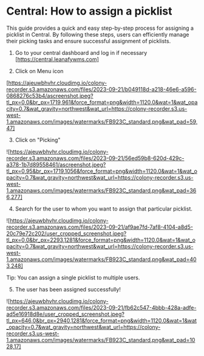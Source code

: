 # Central: How to assign a picklist

This guide provides a quick and easy step-by-step process for assigning a picklist in Central. By following these steps, users can efficiently manage their picking tasks and ensure successful assignment of picklists.

1. Go to your central dashboard and log in if necessary [https://central.leanafywms.com]


2. Click on Menu icon

[https://ajeuwbhvhr.cloudimg.io/colony-recorder.s3.amazonaws.com/files/2023-09-21/b049118d-a218-46e6-a596-0868276c53b4/ascreenshot.jpeg?tl_px=0,0&br_px=1719,961&force_format=png&width=1120.0&wat=1&wat_opacity=0.7&wat_gravity=northwest&wat_url=https://colony-recorder.s3.us-west-1.amazonaws.com/images/watermarks/FB923C_standard.png&wat_pad=59,47]


3. Click on "Picking"

![https://ajeuwbhvhr.cloudimg.io/colony-recorder.s3.amazonaws.com/files/2023-09-21/56ed59b8-620d-429c-a378-1b7d89558461/ascreenshot.jpeg?tl_px=0,95&br_px=1719,1056&force_format=png&width=1120.0&wat=1&wat_opacity=0.7&wat_gravity=northwest&wat_url=https://colony-recorder.s3.us-west-1.amazonaws.com/images/watermarks/FB923C_standard.png&wat_pad=366,277]


4. Search for the user to whom you want to assign that particular picklist.

![https://ajeuwbhvhr.cloudimg.io/colony-recorder.s3.amazonaws.com/files/2023-09-21/af9ae7fd-7af8-4104-a8d5-20c79e72c202/user_cropped_screenshot.jpeg?tl_px=0,0&br_px=2293,1281&force_format=png&width=1120.0&wat=1&wat_opacity=0.7&wat_gravity=northwest&wat_url=https://colony-recorder.s3.us-west-1.amazonaws.com/images/watermarks/FB923C_standard.png&wat_pad=403,248]


Tip: You can assign a single picklist to multiple users.


5. The user has been assigned successfully!

![https://ajeuwbhvhr.cloudimg.io/colony-recorder.s3.amazonaws.com/files/2023-09-21/fb62c547-4bbb-428a-adfe-ad5e16918d8e/user_cropped_screenshot.jpeg?tl_px=646,0&br_px=2940,1281&force_format=png&width=1120.0&wat=1&wat_opacity=0.7&wat_gravity=northwest&wat_url=https://colony-recorder.s3.us-west-1.amazonaws.com/images/watermarks/FB923C_standard.png&wat_pad=1028,17]